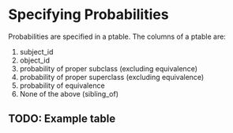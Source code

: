 # Specifying Probabilities

Probabilities are specified in a ptable. The columns of a ptable are:

 1. subject_id
 2. object_id
 3. probability of proper subclass (excluding equivalence)
 4. probability of proper superclass (excluding equivalence)
 5. probability of equivalence
 6. None of the above (sibling_of)

 ## TODO: Example table
